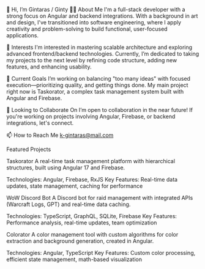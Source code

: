 👋 Hi, I’m Gintaras / Ginty
🧑‍💻 About Me
I'm a full-stack developer with a strong focus on Angular and backend integrations. With a background in art and design, I've transitioned into software engineering, where I apply creativity and problem-solving to build functional, user-focused applications.

👀 Interests
I'm interested in mastering scalable architecture and exploring advanced frontend/backend technologies. Currently, I’m dedicated to taking my projects to the next level by refining code structure, adding new features, and enhancing usability.

🌱 Current Goals
I’m working on balancing "too many ideas" with focused execution—prioritizing quality, and getting things done. My main project right now is Taskorator, a complex task management system built with Angular and Firebase.

💼 Looking to Collaborate On
I’m open to collaboration in the near future! If you're working on projects involving Angular, Firebase, or backend integrations, let's connect.

📫 How to Reach Me
k-gintaras@mail.com

Featured Projects

Taskorator
A real-time task management platform with hierarchical structures, built using Angular 17 and Firebase.

Technologies: Angular, Firebase, RxJS
Key Features: Real-time data updates, state management, caching for performance


WoW Discord Bot
A Discord bot for raid management with integrated APIs (Warcraft Logs, GPT) and real-time data caching.

Technologies: TypeScript, GraphQL, SQLite, Firebase
Key Features: Performance analysis, real-time updates, team optimization


Colorator
A color management tool with custom algorithms for color extraction and background generation, created in Angular.

Technologies: Angular, TypeScript
Key Features: Custom color processing, efficient state management, math-based visualization
